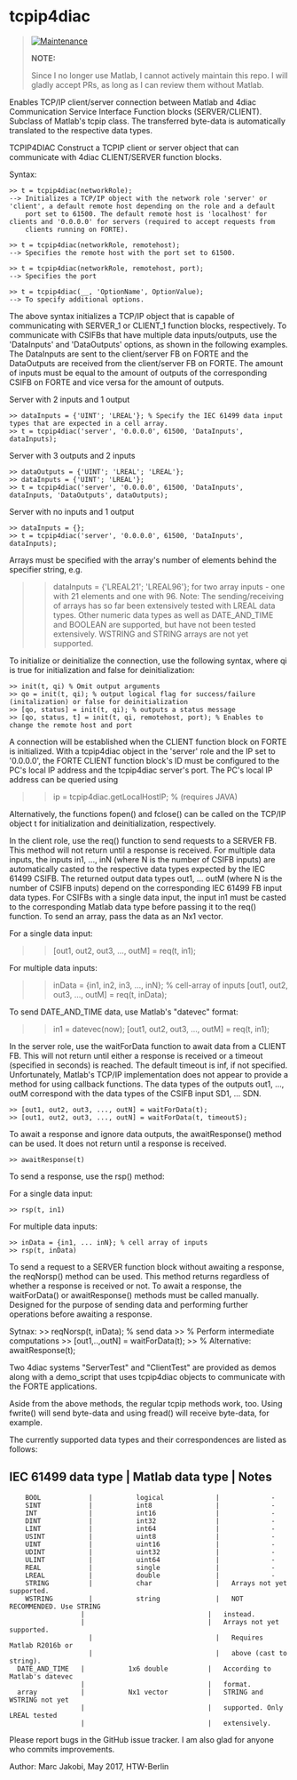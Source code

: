 # tcpip4diac

> [![Maintenance](https://img.shields.io/badge/Maintained%3F-no-red.svg)](https://bitbucket.org/lbesson/ansi-colors)
>
> __NOTE:__
>
> Since I no longer use Matlab, I cannot actively maintain this repo.
> I will gladly accept PRs, as long as I can review them without Matlab.

Enables TCP/IP client/server connection between Matlab and 4diac Communication Service Interface Function blocks (SERVER/CLIENT).
Subclass of Matlab's tcpip class. The transferred byte-data is automatically translated to the respective data types.


TCPIP4DIAC Construct a TCPIP client or server object that can
    communicate with 4diac CLIENT/SERVER function blocks.


Syntax:

	>> t = tcpip4diac(networkRole);
    --> Initializes a TCP/IP object with the network role 'server' or 'client', a default remote host depending on the role and a default
		port set to 61500. The default remote host is 'localhost' for clients and '0.0.0.0' for servers (required to accept requests from
		clients running on FORTE).

	>> t = tcpip4diac(networkRole, remotehost);
	--> Specifies the remote host with the port set to 61500.

	>> t = tcpip4diac(networkRole, remotehost, port);
	--> Specifies the port

	>> t = tcpip4diac(__, 'OptionName', OptionValue);
	--> To specify additional options.


The above syntax initializes a TCP/IP object that is capable of communicating with SERVER_1 or CLIENT_1 function blocks, respectively.
To communicate with CSIFBs that have multiple data inputs/outputs, use the 'DataInputs' and 'DataOutputs' options, as shown in the following examples.
The DataInputs are sent to the client/server FB on FORTE and the DataOutputs are received from the client/server FB on FORTE. The amount of inputs
must be equal to the amount of outputs of the corresponding CSIFB on FORTE and vice versa for the amount of outputs.

Server with 2 inputs and 1 output

	>> dataInputs = {'UINT'; 'LREAL'}; % Specify the IEC 61499 data input types that are expected in a cell array.
	>> t = tcpip4diac('server', '0.0.0.0', 61500, 'DataInputs', dataInputs);

Server with 3 outputs and 2 inputs

	>> dataOutputs = {'UINT'; 'LREAL'; 'LREAL'};
	>> dataInputs = {'UINT'; 'LREAL'};
	>> t = tcpip4diac('server', '0.0.0.0', 61500, 'DataInputs', dataInputs, 'DataOutputs', dataOutputs);

Server with no inputs and 1 output

	>> dataInputs = {};
	>> t = tcpip4diac('server', '0.0.0.0', 61500, 'DataInputs', dataInputs);

Arrays must be specified with the array's number of elements behind the
specifier string, e.g.
  >> dataInputs = {'LREAL21'; 'LREAL96'};
for two array inputs - one with 21 elements and one with 96.
Note: The sending/receiving of arrays has so far been extensively tested with LREAL data types. Other numeric data types as well as
DATE_AND_TIME and BOOLEAN are supported, but have not been tested extensively. WSTRING and STRING arrays are not yet supported.


To initialize or deinitialize the connection, use the following syntax, where qi is true for initialization and false for deinitialization:

	>> init(t, qi) % Omit output arguments
	>> qo = init(t, qi); % output logical flag for success/failure (initalization) or false for deinitialization
	>> [qo, status] = init(t, qi); % outputs a status message
	>> [qo, status, t] = init(t, qi, remotehost, port); % Enables to change the remote host and port

A connection will be established when the CLIENT function block on
FORTE is initialized. With a tcpip4diac object in the 'server' role
and the IP set to '0.0.0.0', the FORTE CLIENT function block's ID
must be configured to the PC's local IP address and the tcpip4diac
server's port.
The PC's local IP address can be queried using

  >> ip = tcpip4diac.getLocalHostIP; % (requires JAVA)

Alternatively, the functions fopen() and fclose() can be called on the TCP/IP object t for initialization and deinitialization, respectively.


In the client role, use the req() function to send requests to a SERVER FB. This method will not return until a response is received.
For multiple data inputs, the inputs in1, ..., inN (where N is the number of CSIFB inputs) are automatically casted to the respective
data types expected by the IEC 61499 CSIFB. The returned output data types out1, ... outM (where N is the number of CSIFB inputs)
depend on the corresponding IEC 61499 FB input data types. For CSIFBs with a single data input, the input in1 must be casted to the
corresponding Matlab data type before passing it to the req() function.
To send an array, pass the data as an Nx1 vector.

For a single data input:

  >> [out1, out2, out3, ..., outM] = req(t, in1);

For multiple data inputs:

  >> inData = {in1, in2, in3, ..., inN}; % cell-array of inputs
  >> [out1, out2, out3, ..., outM] = req(t, inData);

To send DATE_AND_TIME data, use Matlab's "datevec" format:

  >> in1 = datevec(now);
  >> [out1, out2, out3, ..., outM] = req(t, in1);


In the server role, use the waitForData function to await data from a CLIENT FB. This will not return until either a response is received
or a timeout (specified in seconds) is reached. The default timeout is inf, if not specified.
Unfortunately, Matlab's TCP/IP implementation does not appear to provide a method for using callback functions.
The data types of the outputs out1, ..., outM correspond with the data types of the CSIFB input SD1, ... SDN.

	>> [out1, out2, out3, ..., outN] = waitForData(t);
	>> [out1, out2, out3, ..., outN] = waitForData(t, timeoutS);

To await a response and ignore data outputs, the awaitResponse() method can be used. It does not return until a response is received.
   
    >> awaitResponse(t)
	
To send a response, use the rsp() method:

For a single data input:

 	>> rsp(t, in1)

For multiple data inputs:

	>> inData = {in1, ... inN}; % cell array of inputs
	>> rsp(t, inData)


To send a request to a SERVER function block without awaiting a
response, the reqNorsp() method can be used.
This method returns regardless of whether a response is received or not.
To await a response, the waitForData() or awaitResponse()
methods must be called manually. Designed for the purpose of
sending data and performing further operations before
awaiting a response.

Sytnax:
    >> reqNorsp(t, inData); % send data
    >> % Perform intermediate computations
    >> [out1,..,outN] = waitForData(t);
    >> % Alternative: awaitResponse(t);	
	
	
	
Two 4diac systems "ServerTest" and "ClientTest" are provided as demos
along with a demo_script that uses tcpip4diac objects to communicate
with the FORTE applications.

Aside from the above methods, the regular tcpip methods work, too.
Using fwrite() will send byte-data and using fread() will receive byte-data, for example.


The currently supported data types and their correspondences are listed as follows:

 IEC 61499 data type  |		Matlab data type		|			Notes
---------------------------------------------------------------------------------------
		BOOL			| 			logical				|			  -
		SINT			|			int8				|			  -
		INT 			|			int16				|			  -
		DINT			|			int32				|			  -
		LINT			|			int64				|			  -
		USINT			|			uint8				|			  -
		UINT			|			uint16				|			  -
		UDINT			|			uint32				|			  -
		ULINT			|			uint64				|			  -
		REAL			|			single				|			  -
		LREAL			|			double				|			  -
		STRING			|			char				|   Arrays not yet supported.
		WSTRING			|			string				|	NOT RECOMMENDED. Use STRING
                      |                               |   instead.
                      |                               |   Arrays not yet supported.
						|								|	Requires Matlab R2016b or
						|								|	above (cast to string).
      DATE_AND_TIME   |           1x6 double          |   According to Matlab's datevec
                      |                               |   format.
      array           |           Nx1 vector          |   STRING and WSTRING not yet
                      |                               |   supported. Only LREAL tested
                      |                               |   extensively.

Please report bugs in the GitHub issue tracker. I am also glad for anyone who commits improvements.


Author: Marc Jakobi, May 2017, HTW-Berlin
